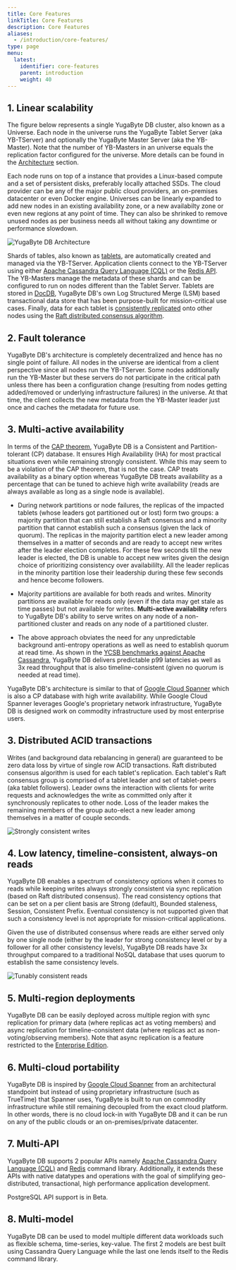 ```yaml
---
title: Core Features
linkTitle: Core Features
description: Core Features
aliases:
  - /introduction/core-features/
type: page
menu:
  latest:
    identifier: core-features
    parent: introduction
    weight: 40
---
```


## 1. Linear scalability

The figure below represents a single YugaByte DB cluster, also known as a Universe. Each node in the universe runs the YugaByte Tablet Server (aka YB-TServer) and optionally the YugaByte Master Server (aka the YB-Master). Note that the number of YB-Masters in an universe equals the replication factor configured for the universe. More details can be found in the [Architecture](/architecture/concepts/universe/) section.

Each node runs on top of a instance that provides a Linux-based compute and a set of persistent disks, preferably locally attached SSDs. The cloud provider can be any of the major public cloud providers, an on-premises datacenter or even Docker engine. Universes can be linearly expanded to add new nodes in an existing availability zone, or a new availabilty zone or even new regions at any point of time. They can also be shrinked to remove unused nodes as per business needs all without taking any downtime or performance slowdown.

![YugaByte DB Architecture](/images/intro/linear-scalability.png)

Shards of tables, also known as [tablets](/architecture/concepts/sharding/), are automatically created and managed via the YB-TServer. Application clients connect to the YB-TServer using either [Apache Cassandra Query Language (CQL)](https://docs.datastax.com/en/cql/3.1/cql/cql_reference/cqlReferenceTOC.html) or the [Redis API](https://redis.io/commands). The YB-Masters manage the metadata of these shards and can be configured to run on nodes different than the Tablet Server. Tablets are stored in [DocDB](../../architecture/concepts/persistence/), YugaByte DB's own Log Structured Merge (LSM) based transactional data store that has been purpose-built for mission-critical use cases. Finally, data for each tablet is [consistently replicated](/architecture/concepts/replication/) onto other nodes using the [Raft distributed consensus algorithm](https://raft.github.io/raft.pdf).

## 2. Fault tolerance

YugaByte DB's architecture is completely decentralized and hence has no single point of failure. All nodes in the universe are identical from a client perspective since all nodes run the YB-TServer. Some nodes additionally run the YB-Master but these servers do not participate in the critical path unless there has been a configuration change (resulting from nodes getting added/removed or underlying infrastructure failures) in the universe. At that time, the client collects the new metadata from the YB-Master leader just once and caches the metadata for future use.

## 3. Multi-active availability

In terms of the [CAP theorem](https://blog.yugabyte.com/a-for-apple-b-for-ball-c-for-cap-theorem-8e9b78600e6d), YugaByte DB is a Consistent and Partition-tolerant (CP) database. It ensures High Availability (HA) for most practical situations even while remaining strongly consistent. While this may seem to be a violation of the CAP theorem, that is not the case. CAP treats availability as a binary option whereas YugaByte DB treats availability as a percentage that can be tuned to achieve high write availability (reads are always available as long as a single node is available). 

- During network partitions or node failures, the replicas of the impacted tablets (whose leaders got partitioned out or lost) form two groups: a majority partition that can still establish a Raft consensus and a minority partition that cannot establish such a consensus (given the lack of quorum). The replicas in the majority partition elect a new leader among themselves in a matter of seconds and are ready to accept new writes after the leader election completes. For these few seconds till the new leader is elected, the DB is unable to accept new writes given the design choice of prioritizing consistency over availabililty. All the leader replicas in the minority partition lose their leadership during these few seconds and hence become followers. 

- Majority partitions are available for both reads and writes. Minority partitions are available for reads only (even if the data may get stale as time passes) but not available for writes. **Multi-active availability** refers to YugaByte DB's ability to serve writes on any node of a non-partitioned cluster and reads on any node of a partitioned cluster.

- The above approach obviates the need for any unpredictable background anti-entropy operations as well as need to establish quorum at read time. As shown in the [YCSB benchmarks against Apache Cassandra](https://forum.yugabyte.com/t/ycsb-benchmark-results-for-yugabyte-and-apache-cassandra-again-with-p99-latencies/99), YugaByte DB delivers predictable p99 latencies as well as 3x read throughput that is also timeline-consistent (given no quorum is needed at read time).

YugaByte DB's architecture is similar to that of [Google Cloud Spanner](https://cloudplatform.googleblog.com/2017/02/inside-Cloud-Spanner-and-the-CAP-Theorem.html) which is also a CP database with high write availability. While Google Cloud Spanner leverages Google's proprietary network infrastructure, YugaByte DB is designed work on commodity infrastructure used by most enterprise users.

## 3. Distributed ACID transactions

Writes (and background data rebalancing in general) are guaranteed to be zero data loss by virtue of single row ACID transactions. Raft distributed consensus algorithm is used for each tablet's replication. Each tablet's Raft consensus group is comprised of a tablet leader and set of tablet-peers (aka tablet followers). Leader owns the interaction with clients for write requests and acknowledges the write as committed only after it synchronously replicates to other node. Loss of the leader makes the remaining members of the group auto-elect a new leader among themselves in a matter of couple seconds. 

![Strongly consistent writes](/images/intro/strongly-consistent-writes.png)

## 4. Low latency, timeline-consistent, always-on reads

YugaByte DB enables a spectrum of consistency options when it comes to reads while keeping writes always strongly consistent via sync replication (based on Raft distributed consensus). The read consistency options that can be set on a per client basis are Strong (default), Bounded staleness, Session, Consistent Prefix. Eventual consistency is not supported given that such a consistency level is not appropriate for mission-critical applications.

Given the use of distributed consensus where reads are either served only by one single node (either by the leader for strong consistency level or by a follower for all other consistency levels), YugaByte DB reads have 3x throughput compared to a traditional NoSQL database that uses quorum to establish the same consistency levels. 

![Tunably consistent reads](/images/intro/tunably-consistent-reads.png)

## 5. Multi-region deployments

YugaByte DB can be easily deployed across multiple region with sync replication for primary data (where replicas act as voting members) and async replication for timeline-consistent data (where replicas act as non-voting/observing members). Note that async replication is a feature restricted to the [Enterprise Edition](https://www.yugabyte.com/product/enterprise/).

## 6. Multi-cloud portability
YugaByte DB is inspired by [Google Cloud Spanner](https://cloud.google.com/spanner/) from an architectural standpoint but instead of using proprietary infrastructure (such as TrueTime) that Spanner uses, YugaByte is built to run on commodity infrastructure while still remaining decoupled from the exact cloud platform. In other words, there is no cloud lock-in with YugaByte DB and it can be run on any of the public clouds or an on-premises/private datacenter.

## 7. Multi-API

YugaByte DB supports 2 popular APIs namely [Apache Cassandra Query Language (CQL)](https://docs.datastax.com/en/cql/3.1/cql/cql_reference/cqlReferenceTOC.html) and [Redis](https://redis.io/commands) command library. Additionally, it extends these APIs with native datatypes and operations with the goal of simplifying geo-distributed, transactional, high performance application development.

PostgreSQL API support is in Beta.

## 8. Multi-model

YugaByte DB can be used to model multiple different data workloads such as flexible schema, time-series, key-value. The first 2 models are best built using Cassandra Query Language while the last one lends itself to the Redis command library.
